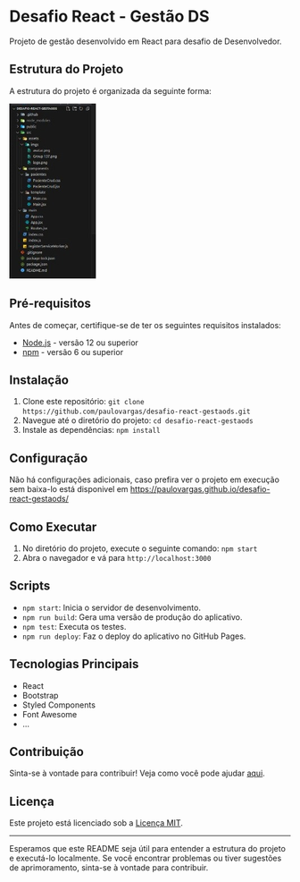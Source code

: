 # Desafio React - Gestão DS

Projeto de gestão desenvolvido em React para desafio de Desenvolvedor.

## Estrutura do Projeto

A estrutura do projeto é organizada da seguinte forma:

![Estrutura do Projeto](src/assets/imgs/estrutura.jpeg)


## Pré-requisitos

Antes de começar, certifique-se de ter os seguintes requisitos instalados:

- [Node.js](https://nodejs.org/) - versão 12 ou superior
- [npm](https://www.npmjs.com/) - versão 6 ou superior

## Instalação

1. Clone este repositório: `git clone https://github.com/paulovargas/desafio-react-gestaods.git`
2. Navegue até o diretório do projeto: `cd desafio-react-gestaods`
3. Instale as dependências: `npm install`

## Configuração

Não há configurações adicionais, caso prefira ver o projeto em execução sem baixa-lo está disponivel em https://paulovargas.github.io/desafio-react-gestaods/

## Como Executar

1. No diretório do projeto, execute o seguinte comando: `npm start`
2. Abra o navegador e vá para `http://localhost:3000`

## Scripts

- `npm start`: Inicia o servidor de desenvolvimento.
- `npm run build`: Gera uma versão de produção do aplicativo.
- `npm test`: Executa os testes.
- `npm run deploy`: Faz o deploy do aplicativo no GitHub Pages.

## Tecnologias Principais

- React
- Bootstrap
- Styled Components
- Font Awesome
- ...

## Contribuição

Sinta-se à vontade para contribuir! Veja como você pode ajudar [aqui](CONTRIBUTING.md).

## Licença

Este projeto está licenciado sob a [Licença MIT](LICENSE).

---

Esperamos que este README seja útil para entender a estrutura do projeto e executá-lo localmente. Se você encontrar problemas ou tiver sugestões de aprimoramento, sinta-se à vontade para contribuir.

